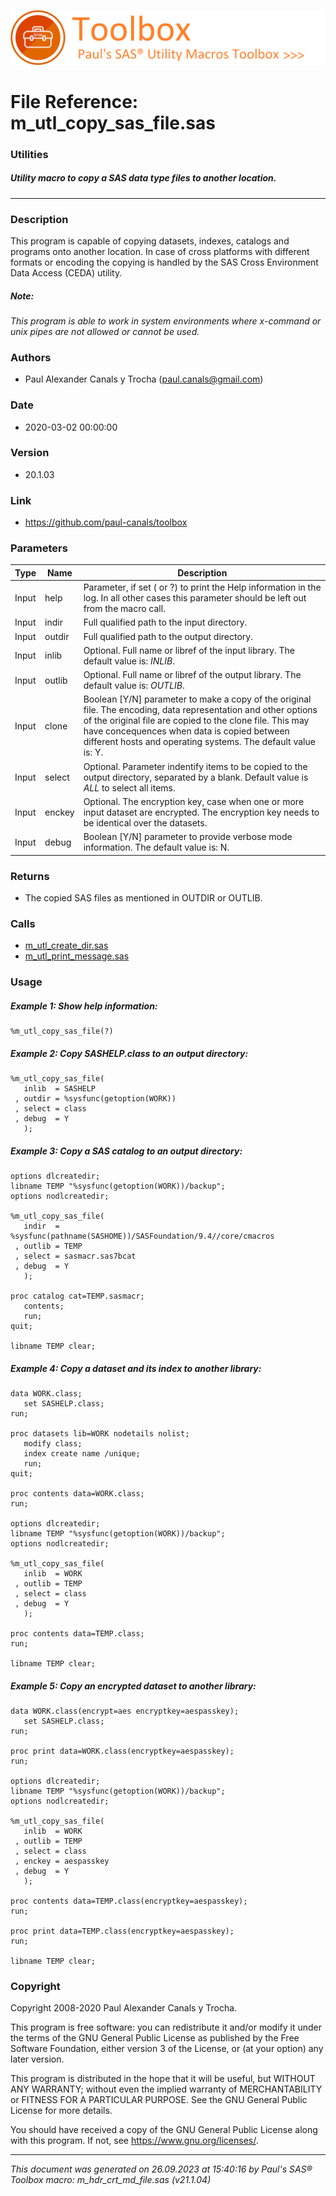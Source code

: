 ![../../misc/images/doc_banner.png](../../misc/images/doc_banner.png)
# 
# File Reference: m_utl_copy_sas_file.sas

### Utilities

##### Utility macro to copy a SAS data type files to another location.

***

### Description
This program is capable of copying datasets, indexes, catalogs and programs onto another location. In case of cross platforms with different formats or encoding the copying is handled by the SAS Cross Environment Data Access (CEDA) utility.

##### *Note:*
*This program is able to work in system environments where x-command or unix pipes are not allowed or cannot be used.*

### Authors
* Paul Alexander Canals y Trocha (paul.canals@gmail.com)

### Date
* 2020-03-02 00:00:00

### Version
* 20.1.03

### Link
* https://github.com/paul-canals/toolbox

### Parameters
| Type | Name | Description |
| ---- | ---- | ----------- |
| Input | help | Parameter, if set ( or ?) to print the Help information in the log. In all other cases this parameter should be left out from the macro call. |
| Input | indir | Full qualified path to the input directory. |
| Input | outdir | Full qualified path to the output directory. |
| Input | inlib | Optional. Full name or libref of the input library. The default value is: _INLIB_. |
| Input | outlib | Optional. Full name or libref of the output library. The default value is: _OUTLIB_. |
| Input | clone | Boolean [Y/N] parameter to make a copy of the original file. The encoding, data representation and other options of the original file are copied to the clone file. This may have concequences when data is copied between different hosts and operating systems. The default value is: Y. |
| Input | select | Optional. Parameter indentify items to be copied to the output directory, separated by a blank. Default value is _ALL_ to select all items. |
| Input | enckey | Optional. The encryption key, case when one or more input dataset are encrypted. The encryption key needs to be identical over the datasets. |
| Input | debug | Boolean [Y/N] parameter to provide verbose mode information. The default value is: N. |

### Returns
* The copied SAS files as mentioned in OUTDIR or OUTLIB.

### Calls
* [m_utl_create_dir.sas](m_utl_create_dir.md)
* [m_utl_print_message.sas](m_utl_print_message.md)

### Usage

##### Example 1: Show help information:
```sas
%m_utl_copy_sas_file(?)
```

##### Example 2: Copy SASHELP.class to an output directory:
```sas
%m_utl_copy_sas_file(
   inlib  = SASHELP
 , outdir = %sysfunc(getoption(WORK))
 , select = class
 , debug  = Y
   );
```

##### Example 3: Copy a SAS catalog to an output directory:
```sas
options dlcreatedir;
libname TEMP "%sysfunc(getoption(WORK))/backup";
options nodlcreatedir;

%m_utl_copy_sas_file(
   indir  = %sysfunc(pathname(SASHOME))/SASFoundation/9.4//core/cmacros
 , outlib = TEMP
 , select = sasmacr.sas7bcat
 , debug  = Y
   );

proc catalog cat=TEMP.sasmacr;
   contents;
   run;
quit;

libname TEMP clear;
```

##### Example 4: Copy a dataset and its index to another library:
```sas
data WORK.class;
   set SASHELP.class;
run;

proc datasets lib=WORK nodetails nolist;
   modify class;
   index create name /unique;
   run;
quit;

proc contents data=WORK.class;
run;

options dlcreatedir;
libname TEMP "%sysfunc(getoption(WORK))/backup";
options nodlcreatedir;

%m_utl_copy_sas_file(
   inlib  = WORK
 , outlib = TEMP
 , select = class
 , debug  = Y
   );

proc contents data=TEMP.class;
run;

libname TEMP clear;
```

##### Example 5: Copy an encrypted dataset to another library:
```sas
data WORK.class(encrypt=aes encryptkey=aespasskey);
   set SASHELP.class;
run;

proc print data=WORK.class(encryptkey=aespasskey);
run;

options dlcreatedir;
libname TEMP "%sysfunc(getoption(WORK))/backup";
options nodlcreatedir;

%m_utl_copy_sas_file(
   inlib  = WORK
 , outlib = TEMP
 , select = class
 , enckey = aespasskey
 , debug  = Y
   );

proc contents data=TEMP.class(encryptkey=aespasskey);
run;

proc print data=TEMP.class(encryptkey=aespasskey);
run;

libname TEMP clear;
```

### Copyright
Copyright 2008-2020 Paul Alexander Canals y Trocha. 
 
This program is free software: you can redistribute it and/or modify 
it under the terms of the GNU General Public License as published by 
the Free Software Foundation, either version 3 of the License, or 
(at your option) any later version. 
 
This program is distributed in the hope that it will be useful, 
but WITHOUT ANY WARRANTY; without even the implied warranty of 
MERCHANTABILITY or FITNESS FOR A PARTICULAR PURPOSE. See the 
GNU General Public License for more details. 
 
You should have received a copy of the GNU General Public License 
along with this program. If not, see <https://www.gnu.org/licenses/>. 


***
*This document was generated on 26.09.2023 at 15:40:16  by Paul's SAS&reg; Toolbox macro: m_hdr_crt_md_file.sas (v21.1.04)*
